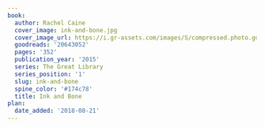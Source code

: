```yaml
---
book:
  author: Rachel Caine
  cover_image: ink-and-bone.jpg
  cover_image_url: https://i.gr-assets.com/images/S/compressed.photo.goodreads.com/books/1418350512l/20643052._SX98_.jpg
  goodreads: '20643052'
  pages: '352'
  publication_year: '2015'
  series: The Great Library
  series_position: '1'
  slug: ink-and-bone
  spine_color: '#174c78'
  title: Ink and Bone
plan:
  date_added: '2018-08-21'
---
```

